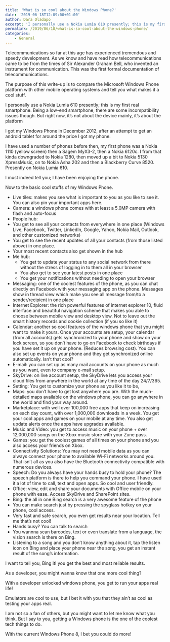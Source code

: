 ```yaml
---
title: 'What is so cool about the Windows Phone?'
date: '2019-06-18T12:09:00+01:00'
author: Dara Oladapo
excerpt: 'I personally use a Nokia Lumia 610 presently; this is my first real smartphone. Being a low-end smartphone, there are some incompatibility issues though. But right now, it’s not about the device mainly, it’s about the platform'
permalink: /2019/06/18/what-is-so-cool-about-the-windows-phone/
categories:
    - General
---
```


Telecommunications so far at this age has experienced tremendous and speedy development. As we know and have read how telecommunications came to be from the times of Sir Alexander Graham Bell, who invented an instrument for communication. This was the first formal documentation of telecommunications.

The purpose of this write-up is to compare the Microsoft Windows Phone platform with other mobile operating systems and tell you what makes it a cool stuff.

I personally use a Nokia Lumia 610 presently; this is my first real smartphone. Being a low-end smartphone, there are some incompatibility issues though. But right now, it’s not about the device mainly, it’s about the platform

I got my Windows Phone in December 2012, after an attempt to get an android tablet for around the price I got my phone.

I have used a number of phones before then, my first phone was a Nokia 1110 (yellow screen) then a Sagem MyX3-2, then a Nokia 6120c. I from that kinda downgraded to Nokia 1280, then moved up a bit to Nokia 5130 XpressMusic, on to Nokia Asha 202 and then a Blackberry Curve 8520. Presently on Nokia Lumia 610.

I must indeed tell you; I have been enjoying the phone.

Now to the basic cool stuffs of my Windows Phone.

- Live tiles: makes you see what is important to you as you like to see it. You can also pin your important apps here.
- Camera: a windows phone comes with at least a 5.0MP camera with flash and auto-focus
- People hub:
- You get to see all your contacts from everywhere in one place (Windows Live, Facebook, Twitter, LinkedIn, Google, Yahoo, Nokia Mail, Outlook, and other customized networks)
- You get to see the recent updates of all your contacts (from those listed above) in one place.
- Your most recent contacts also get shown in the hub
- Me hub: 
    - You get to update your status to any social network from there without the stress of logging in to them all in your browser
    - You also get to see your latest posts in one place
    - You get your notifications without needing to open your browser
- Messaging: one of the coolest features of the phone, as you can chat directly on Facebook with your messaging app on the phone. Messages show in thread view which make you see all message from/to a sender/recipient in one place
- Internet Explorer: the rich powerful features of internet explorer 10, fluid interface and beautiful navigation scheme that makes you able to choose between mobile view and desktop view. Not to leave out the smart history records and cookie collection (if you so like it)
- Calendar: another so cool features of the windows phone that you might want to make it yours. Once your accounts are setup, your calendar (from all accounts) gets synchronized to your phone and show on your lock screen, so you don’t have to go on Facebook to check birthdays if you have set it up on your phone. (Reduces browsing cost). You can also set up events on your phone and they get synchronized online automatically. Isn’t that cool?
- E-mail: you can set up as many mail accounts on your phone as much as you want, even to company e-mail setup.
- SkyDrive: on live account setup, the SkyDrive lets you access your cloud files from anywhere in the world at any time of the day 24/7/365.
- Setting: You get to customize your phone as you like it to be,
- Maps: you don’t have to get lost anywhere you are. With the much-detailed maps available on the windows phone, you can go anywhere in the world and find your way around.
- Marketplace: with well over 100,000 free apps that keep on increasing on each day count, with over 1,000,000 downloads in a week. You get your cool apps and games on your mobile at any time. You also get update alerts once the apps have upgrades available.
- Music and Video: you get to access music on your phone + over 12,000,000 songs on the Xbox music store with your Zune pass.
- Games: you get the coolest games of all times on your phone and you also access your friends on Xbox.
- Connectivity Solutions: You may not need mobile data as you can always connect your phone to available Wi-Fi networks around you. That isn’t all as you also have the Bluetooth connectivity compatible with numerous devices.
- Speech: Do you always have your hands busy to hold your phone? The speech platform is there to help you command your phone. I have used it a lot of time to call, text and open apps. So cool and user friendly.
- Office: view, edit and share your documents with Office mobile on your phone with ease. Access SkyDrive and SharePoint sites.
- Bing: the all in one Bing search is a very awesome feature of the phone
- You can make search just by pressing the spyglass hotkey on your phone, cool access.
- Very fast and safe search, you even get results near your location. Tell me that’s not cool!
- Hands busy? You can talk to search
- You wannna scan barcodes, text or even translate from a language, the vision search is there on Bing.
- Listening to a song and you don’t know anything about it, tap the listen icon on Bing and place your phone near the song, you get an instant result of the song’s information.

I want to tell you, Bing it! you get the best and most reliable results.

As a developer, you might wanna know that one more cool thing?

With a developer unlocked windows phone, you get to run your apps real life!

Emulators are cool to use, but I bet it with you that they ain’t as cool as testing your apps real.

I am not so a fan of others, but you might want to let me know what you think. But I say to you, getting a Windows phone is the one of the coolest tech things to do.

With the current Windows Phone 8, I bet you could do more!